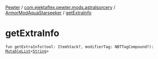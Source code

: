 [Pewter](../../index.md) / [com.ejektaflex.pewter.mods.astralsorcery](../index.md) / [ArmorModAquaStarseeker](index.md) / [getExtraInfo](./get-extra-info.md)

# getExtraInfo

`fun getExtraInfo(tool: ItemStack?, modifierTag: NBTTagCompound?): `[`MutableList`](https://kotlinlang.org/api/latest/jvm/stdlib/kotlin.collections/-mutable-list/index.html)`<`[`String`](https://kotlinlang.org/api/latest/jvm/stdlib/kotlin/-string/index.html)`>`